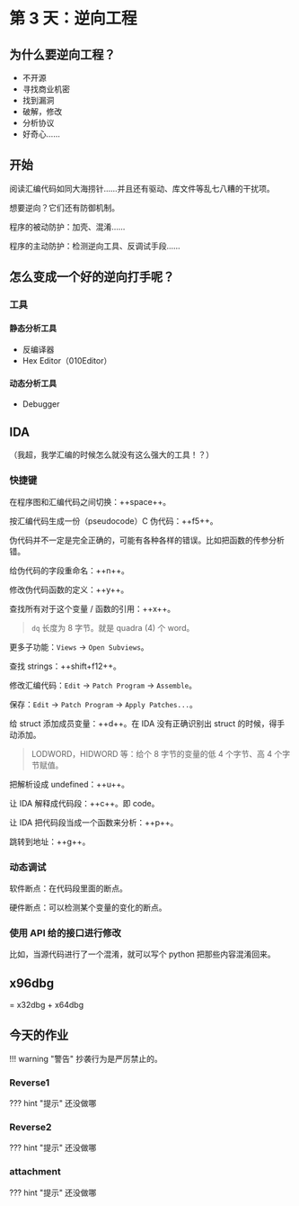 # 第 3 天：逆向工程

## 为什么要逆向工程？

- 不开源
- 寻找商业机密
- 找到漏洞
- 破解，修改
- 分析协议
- 好奇心……

## 开始

阅读汇编代码如同大海捞针……并且还有驱动、库文件等乱七八糟的干扰项。

想要逆向？它们还有防御机制。

程序的被动防护：加壳、混淆……

程序的主动防护：检测逆向工具、反调试手段……

## 怎么变成一个好的逆向打手呢？

### 工具

#### 静态分析工具

- 反编译器
- Hex Editor（010Editor）

#### 动态分析工具

- Debugger

## IDA

（我超，我学汇编的时候怎么就没有这么强大的工具！？）

### 快捷键

在程序图和汇编代码之间切换：++space++。

按汇编代码生成一份（pseudocode）C 伪代码：++f5++。

伪代码并不一定是完全正确的，可能有各种各样的错误。比如把函数的传参分析错。

给伪代码的字段重命名：++n++。

修改伪代码函数的定义：++y++。

查找所有对于这个变量 / 函数的引用：++x++。

> `dq` 长度为 8 字节。就是 quadra (4) 个 word。

更多子功能：`Views` -> `Open Subviews`。

查找 strings：++shift+f12++。

修改汇编代码：`Edit` -> `Patch Program` -> `Assemble`。

保存：`Edit` -> `Patch Program` -> `Apply Patches...`。

给 struct 添加成员变量：++d++。在 IDA 没有正确识别出 struct 的时候，得手动添加。

> LODWORD，HIDWORD 等：给个 8 字节的变量的低 4 个字节、高 4 个字节赋值。

把解析设成 undefined：++u++。

让 IDA 解释成代码段：++c++。即 code。

让 IDA 把代码段当成一个函数来分析：++p++。

跳转到地址：++g++。

### 动态调试

软件断点：在代码段里面的断点。

硬件断点：可以检测某个变量的变化的断点。

### 使用 API 给的接口进行修改

比如，当源代码进行了一个混淆，就可以写个 python 把那些内容混淆回来。

## x96dbg

= x32dbg + x64dbg

## 今天的作业

!!! warning "警告"
	抄袭行为是严厉禁止的。

### Reverse1

??? hint "提示"
	还没做哪

### Reverse2

??? hint "提示"
	还没做哪

### attachment

??? hint "提示"
	还没做哪